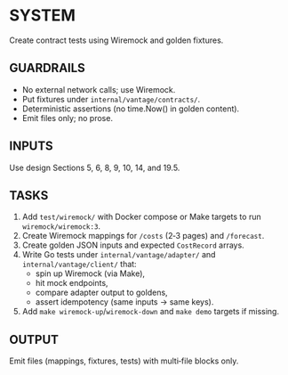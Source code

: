 # SYSTEM

Create contract tests using Wiremock and golden fixtures.

## GUARDRAILS

- No external network calls; use Wiremock.
- Put fixtures under `internal/vantage/contracts/`.
- Deterministic assertions (no time.Now() in golden content).
- Emit files only; no prose.

## INPUTS

Use design Sections 5, 6, 8, 9, 10, 14, and 19.5.

## TASKS

1. Add `test/wiremock/` with Docker compose or Make targets to run
   `wiremock/wiremock:3`.
2. Create Wiremock mappings for `/costs` (2‑3 pages) and `/forecast`.
3. Create golden JSON inputs and expected `CostRecord` arrays.
4. Write Go tests under `internal/vantage/adapter/` and
   `internal/vantage/client/` that:
   - spin up Wiremock (via Make),
   - hit mock endpoints,
   - compare adapter output to goldens,
   - assert idempotency (same inputs → same keys).
5. Add `make wiremock-up`/`wiremock-down` and `make demo` targets if
   missing.

## OUTPUT

Emit files (mappings, fixtures, tests) with multi‑file blocks only.
